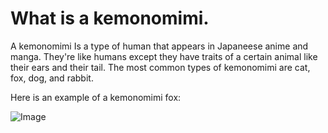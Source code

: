 #  What is a kemonomimi.

A kemonomimi Is a type of human that appears in Japaneese anime and manga. They're like humans except they have traits of a certain animal like their ears and their tail. The most common types of kemonomimi are cat, fox, dog, and rabbit.

Here is an example of a kemonomimi fox:

![Image](http://danbooru.donmai.us/data/sample/__hidan_no_aria_drawn_by_hakuto_momiji__sample-cf760bdebe5e0a4b41cf6b6e913e1676.jpg)